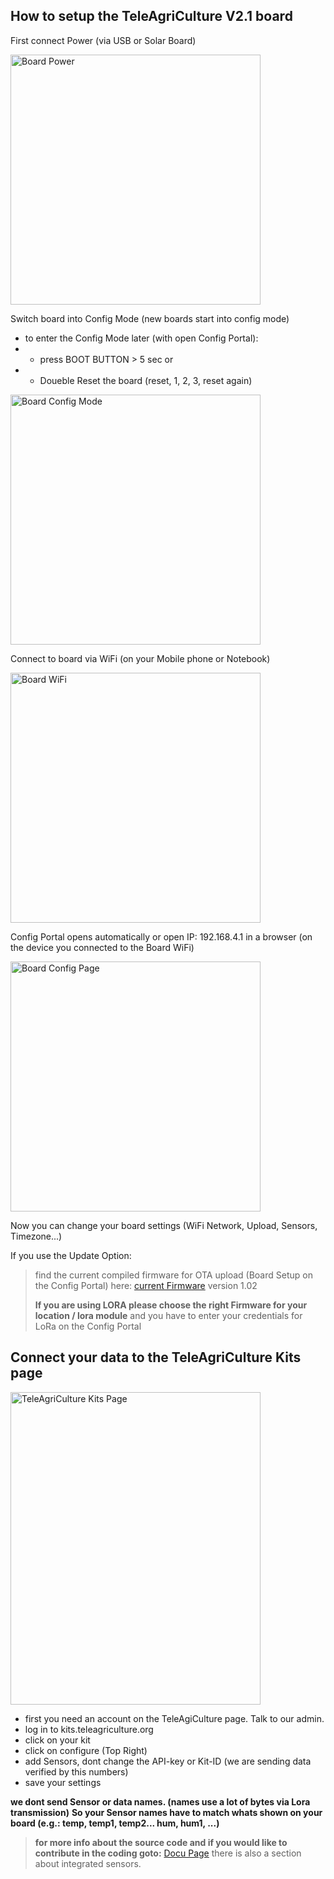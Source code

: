 ## How to setup the TeleAgriCulture V2.1 board

First connect Power (via USB or Solar Board)

<img src="https://gitlab.com/teleagriculture/community/-/raw/main/teleAgriCulture%20Board%20V2.1/Docu/pictures/board_power.jpg" alt="Board Power" width="400" height="400">

Switch board into Config Mode (new boards start into config mode)

- to enter the Config Mode later (with open Config Portal):
- - press BOOT BUTTON > 5 sec or 
- - Doueble Reset the board (reset, 1, 2, 3, reset again)

<img src="https://gitlab.com/teleagriculture/community/-/raw/main/teleAgriCulture%20Board%20V2.1/Docu/pictures/board_config.jpg" alt="Board Config Mode" width="400" height="400">

Connect to board via WiFi (on your Mobile phone or Notebook)

<img src="https://gitlab.com/teleagriculture/community/-/raw/main/teleAgriCulture%20Board%20V2.1/Docu/pictures/board_wifi.jpg" alt="Board WiFi" width="400" height="400">

Config Portal opens automatically or open IP: 192.168.4.1 in a browser (on the device you connected to the Board WiFi)

<img src="https://gitlab.com/teleagriculture/community/-/raw/main/teleAgriCulture%20Board%20V2.1/Docu/pictures/board_config_page.jpg" alt="Board Config Page" width="400" height="400">

Now you can change your board settings (WiFi Network, Upload, Sensors, Timezone...)

If you use the Update Option:

>find the current compiled firmware for OTA upload (Board Setup on the Config Portal) here:
>[current Firmware](https://gitlab.com/teleagriculture/community/-/tree/main/teleAgriCulture%20Board%20V2.1/Firmware) version 1.02
>
>**If you are using LORA please choose the right Firmware for your location / lora module**
>and you have to enter your credentials for LoRa on the Config Portal

## Connect your data to the TeleAgriCulture Kits page

<img src="https://gitlab.com/teleagriculture/community/-/blob/main/teleAgriCulture%20Board%20V2.1/Docu/pictures/teleagriculture_kits_page.png" alt="TeleAgriCulture Kits Page" width="400" height="500">

- first you need an account on the TeleAgiCulture page. Talk to our admin.
- log in to kits.teleagriculture.org
- click on your kit
- click on configure (Top Right)
- add Sensors, dont change the API-key or Kit-ID (we are sending data verified by this numbers)
- save your settings

**we dont send Sensor or data names. (names use a lot of bytes via Lora transmission)**
**So your Sensor names have to match whats shown on your board (e.g.: temp, temp1, temp2... hum, hum1, ...)**

>**for more info about the source code and if you would like to contribute in the coding goto:**  [Docu Page](https://gitlab.com/teleagriculture/community/-/tree/main/teleAgriCulture%20Board%20V2.1/Docu)
there is also a section about integrated sensors.

